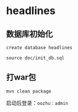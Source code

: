 # headlines

## 数据库初始化

`create database headlines`

`source doc/init_db.sql`

## 打war包

`mvn clean package`

启动后登录：`oozhu` : `admin`